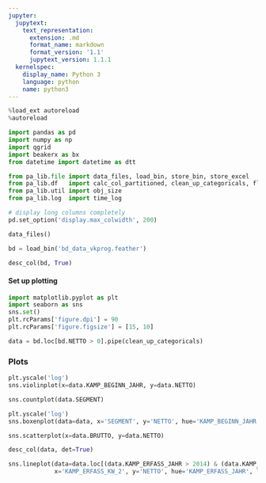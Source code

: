```yaml
---
jupyter:
  jupytext:
    text_representation:
      extension: .md
      format_name: markdown
      format_version: '1.1'
      jupytext_version: 1.1.1
  kernelspec:
    display_name: Python 3
    language: python
    name: python3
---
```


```python
%load_ext autoreload
%autoreload

import pandas as pd
import numpy as np
import qgrid
import beakerx as bx
from datetime import datetime as dtt

from pa_lib.file import data_files, load_bin, store_bin, store_excel
from pa_lib.df   import calc_col_partitioned, clean_up_categoricals, flatten, replace_col, cond_col, desc_col
from pa_lib.util import obj_size
from pa_lib.log  import time_log

# display long columns completely
pd.set_option('display.max_colwidth', 200)
```

```python
data_files()
```

```python
bd = load_bin('bd_data_vkprog.feather')
```

```python
desc_col(bd, True)
```

#### Set up plotting

```python
import matplotlib.pyplot as plt
import seaborn as sns
sns.set()
plt.rcParams['figure.dpi'] = 90
plt.rcParams['figure.figsize'] = [15, 10]
```

```python
data = bd.loc[bd.NETTO > 0].pipe(clean_up_categoricals)
```

### Plots

```python
plt.yscale('log')
sns.violinplot(x=data.KAMP_BEGINN_JAHR, y=data.NETTO)
```

```python
sns.countplot(data.SEGMENT)
```

```python
plt.yscale('log')
sns.boxenplot(data=data, x='SEGMENT', y='NETTO', hue='KAMP_BEGINN_JAHR')
```

```python
sns.scatterplot(x=data.BRUTTO, y=data.NETTO)
```

```python
desc_col(data, det=True)
```

```python
sns.lineplot(data=data.loc[(data.KAMP_ERFASS_JAHR > 2014) & (data.KAMP_ERFASS_JAHR < 2019)], 
             x='KAMP_ERFASS_KW_2', y='NETTO', hue='KAMP_ERFASS_JAHR', legend=False)
```
